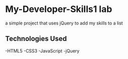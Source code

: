 # My-Developer-Skills1 lab

a simple project that uses jQuery to add my skills to a list

## Technologies Used
-HTML5
-CSS3
-JavaScript
-jQuery

